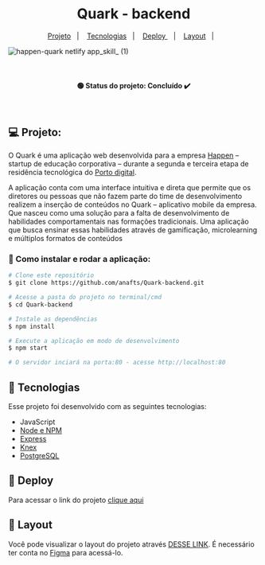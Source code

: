 <h1 align="center"> Quark - backend  </h1>

<p align="center">
  <a href="#-projeto">Projeto</a>&nbsp;&nbsp;&nbsp;|&nbsp;&nbsp;&nbsp;
   <a href="#-tecnologias">Tecnologias</a>&nbsp;&nbsp;&nbsp;|&nbsp;&nbsp;&nbsp;
   <a href="#-deploy"> Deploy </a>&nbsp;&nbsp;&nbsp;|&nbsp;&nbsp;&nbsp;
  <a href="#-layout">Layout</a>&nbsp;&nbsp;&nbsp;|&nbsp;&nbsp;&nbsp;
</p>


  ![happen-quark netlify app_skill_ (1)](https://user-images.githubusercontent.com/106173948/205357178-b56f0e8a-8209-471e-897b-836d046f2fb7.png)

<br><h4 align="center"> 🟢 Status do projeto:  Concluído ✔️   </h4> <br>

## 💻 Projeto:

O Quark é uma aplicação web desenvolvida para a empresa [Happen](https://www.escolahappen.com.br/) – startup de educação corporativa –  durante a segunda e terceira etapa de residência tecnológica do [Porto digital](https://www.portodigital.org/). 

A aplicação conta com uma interface intuitiva e direta que permite que os diretores ou pessoas que não fazem parte do time de desenvolvimento realizem a inserção de conteúdos no Quark – aplicativo mobile da empresa. Que nasceu como uma solução para a falta de desenvolvimento de habilidades comportamentais nas formações tradicionais. Uma aplicação que busca ensinar essas habilidades através de gamificação, microlearning e múltiplos formatos de conteúdos 
<br>

### 🔧 Como instalar e rodar a aplicação:

```bash
# Clone este repositório
$ git clone https://github.com/anafts/Quark-backend.git

# Acesse a pasta do projeto no terminal/cmd
$ cd Quark-backend

# Instale as dependências
$ npm install

# Execute a aplicação em modo de desenvolvimento
$ npm start

# O servidor inciará na porta:80 - acesse http://localhost:80 

```
## 🚀 Tecnologias

Esse projeto foi desenvolvido com as seguintes tecnologias:

- JavaScript
- [Node e NPM](https://nodejs.org/)
- [Express](https://expressjs.com/pt-br/)
- [Knex](https://knexjs.org/)
- [PostgreSQL](https://www.postgresql.org/)

## 🚀 Deploy 

Para acessar o link do projeto [clique aqui]()

## 🔖 Layout

Você pode visualizar o layout do projeto através [DESSE LINK](https://www.figma.com/file/eb3qouqy6JJwoy3ZLVn1Fm/Wireframe-Alta-Fidelidade?node-id=517%3A2&t=SGwlQP0wcVmuJ9a4-1). É necessário ter conta no [Figma](https://figma.com) para acessá-lo.
